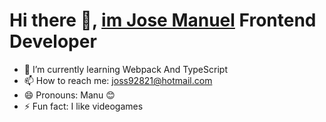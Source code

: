 # **Hi there** 👋, [im Jose Manuel](https://mooenz.github.io/curriculum-vitae) Frontend Developer

<!--
- 🔭 I’m currently working on ...
- 👯 I’m looking to collaborate on ...
- 🤔 I’m looking for help with ...
- 💬 Ask me about ...
-->
- 🌱 I’m currently learning Webpack And TypeScript
- 📫 How to reach me: joss92821@hotmail.com
- 😄 Pronouns: Manu 😊
- ⚡ Fun fact: I like videogames
